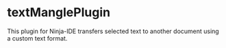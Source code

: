 # textManglePlugin
This plugin for Ninja-IDE transfers selected text to another document using a custom text format.
